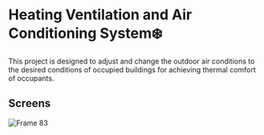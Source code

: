 # Heating Ventilation and Air Conditioning System❄️
This project is designed to adjust and change the outdoor air conditions to the desired conditions of occupied buildings for achieving thermal comfort of occupants.

## Screens

![Frame 83](https://user-images.githubusercontent.com/74768115/159538114-94a4fe53-f1db-4b72-81e5-ea13cec8cf41.png)

